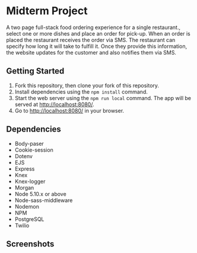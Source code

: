 # Midterm Project

A two page full-stack food ordering experience for a single restaurant., select one or more dishes and place an order for pick-up. When an order is placed the restaurant receives the order via SMS. The restaurant can specify how long it will take to fulfill it. Once they provide this information, the website updates for the customer and also notifies them via SMS.

## Getting Started

1. Fork this repository, then clone your fork of this repository.
2. Install dependencies using the `npm install` command.
3. Start the web server using the `npm run local` command. The app will be served at <http://localhost:8080/>.
4. Go to <http://localhost:8080/> in your browser.

## Dependencies

- Body-paser
- Cookie-session
- Dotenv
- EJS
- Express
- Knex
- Knex-logger
- Morgan
- Node 5.10.x or above
- Node-sass-middleware
- Nodemon
- NPM
- PostgreSQL
- Twilio


## Screenshots
